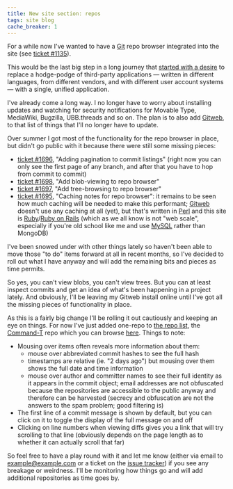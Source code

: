 ```yaml
---
title: New site section: repos
tags: site blog
cache_breaker: 1
---
```


For a while now I've wanted to have a [Git](/wiki/Git) repo browser integrated into the site (see [ticket \#1135](/issues/1135)).

This would be the last big step in a long journey that [started with a desire](http://wincent.com/a/about/wincent/weblog/archives/2008/02/the_joy_of_dele.php) to replace a hodge-podge of third-party applications — written in different languages, from different vendors, and with different user account systems — with a single, unified application.

I've already come a long way. I no longer have to worry about installing updates and watching for security notifications for Movable Type, MediaWiki, Bugzilla, UBB.threads and so on. The plan is to also add [Gitweb](/wiki/Gitweb), to that list of things that I'll no longer have to update.

Over summer I got most of the functionality for the repo browser in place, but didn't go public with it because there were still some missing pieces:

-   [ticket \#1696](/issues/1696), "Adding pagination to commit listings" (right now you can only see the first page of any branch, and after that you have to hop from commit to commit)
-   [ticket \#1698](/issues/1698), "Add blob-viewing to repo browser"
-   [ticket \#1697](/issues/1697), "Add tree-browsing to repo browser"
-   [ticket \#1695](/issues/1695), "Caching notes for repo browser": it remains to be seen how much caching will be needed to make this performant; [Gitweb](/wiki/Gitweb) doesn't use any caching at all (yet), but that's written in [Perl](/wiki/Perl) and this site is [Ruby](/wiki/Ruby)/[Ruby on Rails](/wiki/Ruby_on_Rails) (which as we all know is not "web scale", especially if you're old school like me and use [MySQL](/wiki/MySQL) rather than MongoDB)

I've been snowed under with other things lately so haven't been able to move those "to do" items forward at all in recent months, so I've decided to roll out what I have anyway and will add the remaining bits and pieces as time permits.

So yes, you can't view blobs, you can't view trees. But you can at least inspect commits and get an idea of what's been happening in a project lately. And obviously, I'll be leaving my Gitweb install online until I've got all the missing pieces of functionality in place.

As this is a fairly big change I'll be rolling it out cautiously and keeping an eye on things. For now I've just added one-repo to [the repo list](/repos), the [Command-T](/wiki/Command-T) repo which you can browse [here](/repos/command-t). Things to note:

-   Mousing over items often reveals more information about them:
    -   mouse over abbreviated commit hashes to see the full hash
    -   timestamps are relative (ie. "2 days ago") but mousing over them shows the full date and time information
    -   mouse over author and committer names to see their full identity as it appears in the commit object; email addresses are not obfuscated because the repositories are accessible to the public anyway and therefore can be harvested (secrecy and obfuscation are not the answers to the spam problem; good filtering is)
-   The first line of a commit message is shown by default, but you can click on it to toggle the display of the full message on and off
-   Clicking on line numbers when viewing diffs gives you a link that will try scrolling to that line (obviously depends on the page length as to whether it can actually scroll that far)

So feel free to have a play round with it and let me know (either via email to <example@example.com> or a ticket on the [issue tracker](/wiki/issue_tracker)) if you see any breakage or weirdness. I'll be monitoring how things go and will add additional repositories as time goes by.
